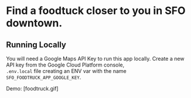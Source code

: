 # Find a foodtuck closer to you in SFO downtown.

## Running Locally

You will need a Google Maps API Key to run this app locally.
Create a new API key from the Google Cloud Platform console,  
`.env.local` file creating an ENV var with the name `SFO_FOODTRUCK_APP_GOOGLE_KEY`.

Demo:
[foodtruck.gif]
